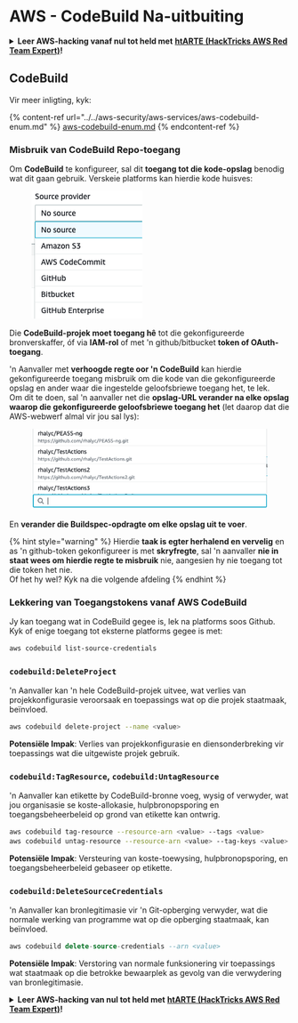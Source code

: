 # AWS - CodeBuild Na-uitbuiting

<details>

<summary><strong>Leer AWS-hacking vanaf nul tot held met</strong> <a href="https://training.hacktricks.xyz/courses/arte"><strong>htARTE (HackTricks AWS Red Team Expert)</strong></a><strong>!</strong></summary>

Ander maniere om HackTricks te ondersteun:

* As jy jou **maatskappy geadverteer wil sien in HackTricks** of **HackTricks in PDF wil aflaai**, kyk na die [**SUBSCRIPTION PLANS**](https://github.com/sponsors/carlospolop)!
* Kry die [**amptelike PEASS & HackTricks swag**](https://peass.creator-spring.com)
* Ontdek [**The PEASS Family**](https://opensea.io/collection/the-peass-family), ons versameling eksklusiewe [**NFTs**](https://opensea.io/collection/the-peass-family)
* **Sluit aan by die** 💬 [**Discord-groep**](https://discord.gg/hRep4RUj7f) of die [**telegram-groep**](https://t.me/peass) of **volg** ons op **Twitter** 🐦 [**@hacktricks_live**](https://twitter.com/hacktricks_live)**.**
* **Deel jou hacktruuks deur PR's in te dien by die** [**HackTricks**](https://github.com/carlospolop/hacktricks) en [**HackTricks Cloud**](https://github.com/carlospolop/hacktricks-cloud) github-repos.

</details>

## CodeBuild

Vir meer inligting, kyk:

{% content-ref url="../../aws-security/aws-services/aws-codebuild-enum.md" %}
[aws-codebuild-enum.md](../../aws-security/aws-services/aws-codebuild-enum.md)
{% endcontent-ref %}

### Misbruik van CodeBuild Repo-toegang

Om **CodeBuild** te konfigureer, sal dit **toegang tot die kode-opslag** benodig wat dit gaan gebruik. Verskeie platforms kan hierdie kode huisves:

<figure><img src="../../../.gitbook/assets/image (3) (5).png" alt=""><figcaption></figcaption></figure>

Die **CodeBuild-projek moet toegang hê** tot die gekonfigureerde bronverskaffer, óf via **IAM-rol** of met 'n github/bitbucket **token of OAuth-toegang**.

'n Aanvaller met **verhoogde regte oor 'n CodeBuild** kan hierdie gekonfigureerde toegang misbruik om die kode van die gekonfigureerde opslag en ander waar die ingestelde geloofsbriewe toegang het, te lek.\
Om dit te doen, sal 'n aanvaller net die **opslag-URL verander na elke opslag waarop die gekonfigureerde geloofsbriewe toegang het** (let daarop dat die AWS-webwerf almal vir jou sal lys):

<figure><img src="../../../.gitbook/assets/image (11) (1) (2).png" alt=""><figcaption></figcaption></figure>

En **verander die Buildspec-opdragte om elke opslag uit te voer**.

{% hint style="warning" %}
Hierdie **taak is egter herhalend en vervelig** en as 'n github-token gekonfigureer is met **skryfregte**, sal 'n aanvaller **nie in staat wees om hierdie regte te misbruik** nie, aangesien hy nie toegang tot die token het nie.\
Of het hy wel? Kyk na die volgende afdeling
{% endhint %}

### Lekkering van Toegangstokens vanaf AWS CodeBuild

Jy kan toegang wat in CodeBuild gegee is, lek na platforms soos Github. Kyk of enige toegang tot eksterne platforms gegee is met:
```bash
aws codebuild list-source-credentials
```
### `codebuild:DeleteProject`

'n Aanvaller kan 'n hele CodeBuild-projek uitvee, wat verlies van projekkonfigurasie veroorsaak en toepassings wat op die projek staatmaak, beïnvloed.
```bash
aws codebuild delete-project --name <value>
```
**Potensiële Impak**: Verlies van projekkonfigurasie en diensonderbreking vir toepassings wat die uitgewiste projek gebruik.

### `codebuild:TagResource`, `codebuild:UntagResource`

'n Aanvaller kan etikette by CodeBuild-bronne voeg, wysig of verwyder, wat jou organisasie se koste-allokasie, hulpbronopsporing en toegangsbeheerbeleid op grond van etikette kan ontwrig.
```bash
aws codebuild tag-resource --resource-arn <value> --tags <value>
aws codebuild untag-resource --resource-arn <value> --tag-keys <value>
```
**Potensiële Impak**: Versteuring van koste-toewysing, hulpbronopsporing, en toegangsbeheerbeleid gebaseer op etikette.

### `codebuild:DeleteSourceCredentials`

'n Aanvaller kan bronlegitimasie vir 'n Git-opberging verwyder, wat die normale werking van programme wat op die opberging staatmaak, kan beïnvloed.
```sql
aws codebuild delete-source-credentials --arn <value>
```
**Potensiële Impak**: Verstoring van normale funksionering vir toepassings wat staatmaak op die betrokke bewaarplek as gevolg van die verwydering van bronlegitimasie.

<details>

<summary><strong>Leer AWS-hacking van nul tot held met</strong> <a href="https://training.hacktricks.xyz/courses/arte"><strong>htARTE (HackTricks AWS Red Team Expert)</strong></a><strong>!</strong></summary>

Ander maniere om HackTricks te ondersteun:

* As jy wil sien dat jou **maatskappy geadverteer word in HackTricks** of **HackTricks aflaai in PDF-formaat**, kyk na die [**SUBSCRIPTION PLANS**](https://github.com/sponsors/carlospolop)!
* Kry die [**amptelike PEASS & HackTricks-uitrusting**](https://peass.creator-spring.com)
* Ontdek [**The PEASS Family**](https://opensea.io/collection/the-peass-family), ons versameling eksklusiewe [**NFT's**](https://opensea.io/collection/the-peass-family)
* **Sluit aan by die** 💬 [**Discord-groep**](https://discord.gg/hRep4RUj7f) of die [**telegram-groep**](https://t.me/peass) of **volg** ons op **Twitter** 🐦 [**@hacktricks_live**](https://twitter.com/hacktricks_live)**.**
* **Deel jou hacktruuks deur PR's in te dien by die** [**HackTricks**](https://github.com/carlospolop/hacktricks) en [**HackTricks Cloud**](https://github.com/carlospolop/hacktricks-cloud) github-opslagplekke.

</details>
